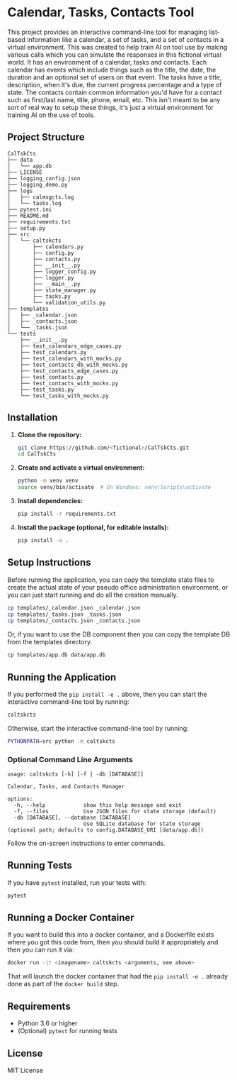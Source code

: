# Calendar, Tasks, Contacts Tool

This project provides an interactive command-line tool for managing list-based information like a calendar, a set of tasks, and a set of contacts in a virtual environment. This was created to help train AI on tool use by making various calls which you can simulate the responses in this fictional virtual world.  It has an environment of a calendar, tasks and contacts. Each calendar has events which include things such as the title, the date, the duration and an optional set of users on that event. The tasks have a title, description, when it's due, the current progress percentage and a type of state. The contacts contain common information you'd have for a contact such as first/last name, title, phone, email, etc. This isn't meant to be any sort of real way to setup these things, it's just a virtual environment for training AI on the use of tools.

## Project Structure

```text
CalTskCts
├── data
│   └── app.db
├── LICENSE
├── logging_config.json
├── logging_demo.py
├── logs
│   ├── calmsgcts.log
│   └── tasks.log
├── pytest.ini
├── README.md
├── requirements.txt
├── setup.py
├── src
│   └── caltskcts
│       ├── calendars.py
│       ├── config.py
│       ├── contacts.py
│       ├── __init__.py
│       ├── logger_config.py
│       ├── logger.py
│       ├── __main__.py
│       ├── state_manager.py
│       ├── tasks.py
│       └── validation_utils.py
├── templates
│   ├── _calendar.json
│   ├── _contacts.json
│   └── _tasks.json
└── tests
    ├── __init__.py
    ├── test_calendars_edge_cases.py
    ├── test_calendars.py
    ├── test_calendars_with_mocks.py
    ├── test_contacts_db_with_mocks.py
    ├── test_contacts_edge_cases.py
    ├── test_contacts.py
    ├── test_contacts_with_mocks.py
    ├── test_tasks.py
    └── test_tasks_with_mocks.py
```

## Installation

1. **Clone the repository:**

   ```bash
   git clone https://github.com/<fictional>/CalTskCts.git
   cd CalTskCts
   ```

2. **Create and activate a virtual environment:**

   ```bash
   python -m venv venv
   source venv/bin/activate  # On Windows: venv\Scripts\activate
   ```

3. **Install dependencies:**

   ```bash
   pip install -r requirements.txt
   ```

4. **Install the package (optional, for editable installs):**

   ```bash
   pip install -e .
   ```

## Setup Instructions

Before running the application, you can copy the template state files to create the actual state of your pseudo office administration environment, or you can just start running and do all the creation manually.

```bash
cp templates/_calendar.json _calendar.json
cp templates/_tasks.json _tasks.json
cp templates/_contacts.json _contacts.json
```

Or, if you want to use the DB component then you can copy the template DB from the templates directory.

```bash
cp templates/app.db data/app.db
```

## Running the Application

If you performed the `pip install -e .` above, then you can start the interactive command-line tool by running:

```bash
caltskcts
```

Otherwise, start the interactive command-line tool by running:

```bash
PYTHONPATH=src python -m caltskcts
```

### Optional Command Line Arguments

```text
usage: caltskcts [-h] [-f | -db [DATABASE]]

Calendar, Tasks, and Contacts Manager

options:
  -h, --help            show this help message and exit
  -f, --files           Use JSON files for state storage (default)
  -db [DATABASE], --database [DATABASE]
                        Use SQLite database for state storage (optional path; defaults to config.DATABASE_URI [data/app.db])
```

Follow the on-screen instructions to enter commands.

## Running Tests

If you have `pytest` installed, run your tests with:

```bash
pytest
```
## Running a Docker Container

If you want to build this into a docker container, and a Dockerfile exists where you got this code from, then you should build it appropriately and then you can run it via:

```bash
docker run -it <imagename> caltskcts <arguments, see above>
```

That will launch the docker container that had the `pip install -e .` already done as part of the `docker build` step.

## Requirements

* Python 3.6 or higher
* (Optional) `pytest` for running tests

## License

MIT License
